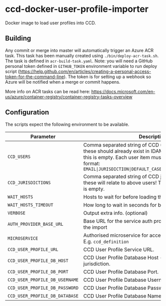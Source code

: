 # ccd-docker-user-profile-importer

Docker image to load user profiles into CCD.

## Building

Any commit or merge into master will automatically trigger an Azure ACR task. This task has been manually
created using `./bin/deploy-acr-task.sh`. The task is defined in `acr-build-task.yaml`. Note: you will need a GitHub personal token defined in `GITHUB_TOKEN` environment variable to run deploy script (https://help.github.com/en/articles/creating-a-personal-access-token-for-the-command-line). The token is for setting up a webhook so Azure will be notified when a merge or commit happens.

More info on ACR tasks can be read here: https://docs.microsoft.com/en-us/azure/container-registry/container-registry-tasks-overview

## Configuration

The scripts expect the following environment to be available.

| Parameter | Description  |
|-------------|------------|
| `CCD_USERS` | Comma separated string of CCD user items to add - note: these should already exist in IDAM! The script terminates if this is empty. Each user item must contain, in exactly this format: `EMAIL\|JURISDICTION\|DEFAULT_CASE_TYPE\|DEFAULT_CASE_STATE` | 
| `CCD_JURISDICTIONS` | Comma separated string of CCD jurisdictions to add - note: these will relate to above users! The script terminates if this is empty. | 
| `WAIT_HOSTS` | Hosts to wait for before loading the definitions. (optional) |
| `WAIT_HOSTS_TIMEOUT` | How long to wait in seconds for before giving up. (optional) |
| `VERBOSE` | Output extra info. (optional) | 
| `AUTH_PROVIDER_BASE_URL` | Base URL for the service auth provider to get a token for the import | 
| `MICROSERVICE` | Authorised microservice for accessing user profile service. E.g. `ccd_definition` | 
| `CCD_USER_PROFILE_URL` | CCD User Profile Service URL. | 
| `CCD_USER_PROFILE_DB_HOST` | CCD User Profile Database Host - will be used to add jurisdiction. |
| `CCD_USER_PROFILE_DB_PORT` | CCD User Profile Database Port. | 
| `CCD_USER_PROFILE_DB_USERNAME` | CCD User Profile Database Username. |
| `CCD_USER_PROFILE_DB_PASSWORD` | CCD User Profile Database Password. | 
| `CCD_USER_PROFILE_DB_DATABASE` | CCD User Profile Database Name - e.g. `user_profile`. | 
